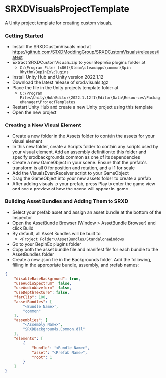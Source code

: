 # SRXDVisualsProjectTemplate
A Unity project template for creating custom visuals.

### Getting Started

- Install the SRXDCustomVisuals mod at https://github.com/SRXDModdingGroup/SRXDCustomVisuals/releases/latest
- Extract SRXDCustomVisuals.zip to your BepInEx plugins folder at
  - ```C:\Program Files (x86)\Steam\steamapps\common\Spin Rhythm\BepInEx\plugins```
- Install Unity Hub and Unity version 2022.1.12
- Download the latest release of srxd.visuals.tgz
- Place the file in the Unity projects template folder at
  - ```C:\Program Files\Unity\Hub\Editor\2022.1.12f1\Editor\Data\Resources\PackageManager\ProjectTemplates```
- Restart Unity Hub and create a new Unity project using this template
- Open the new project

### Creating a New Visual Element

- Create a new folder in the Assets folder to contain the assets for your visual element
- In this new folder, create a Scripts folder to contain any scripts used by your visual element. Add an assembly definition to this folder and specify srxdbackgrounds.common as one of its dependencies
- Create a new GameObject in your scene. Ensure that the prefab's transform is all 0 for position and rotation, and all 1 for scale
- Add the VisualsEventReceiver script to your GameObject
- Drag the GameObject into your new assets folder to create a prefab
- After adding visuals to your prefab, press Play to enter the game view and see a preview of how the scene will appear in-game

### Building Asset Bundles and Adding Them to SRXD

- Select your prefab asset and assign an asset bundle at the bottom of the Inspector
- Open the AssetBundle Browser (Window > AssetBundle Browser) and click Build
- By default, all Asset Bundles will be built to
  - ```<Project Folder>/AssetBundles/StandaloneWindows```
- Go to your BepInEx plugins folder
- Copy both the asset bundle file and manifest file for each bundle to the AssetBundles folder
- Create a new .json file in the Backgrounds folder. Add the following, filling in the appropriate bundle, assembly, and prefab names:

```json
{
	"disableBaseBackground": true,
	"useAudioSpectrum": false,
	"useAudioWaveform": false,
	"useDepthTexture": false,
	"farClip": 100,
	"assetBundles": [
		"<Bundle Name>",
		"common"
	],
	"assemblies": [
		"<Assembly Name>",
		"SRXDBackgrounds.Common.dll"
	],
	"elements": [
		{
			"bundle": "<Bundle Name>",
			"asset": "<Prefab Name>",
			"root": 1
		}
	]
}
```
